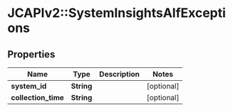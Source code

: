 # JCAPIv2::SystemInsightsAlfExceptions

## Properties
Name | Type | Description | Notes
------------ | ------------- | ------------- | -------------
**system_id** | **String** |  | [optional] 
**collection_time** | **String** |  | [optional] 


